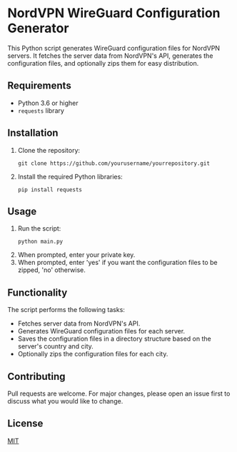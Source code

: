 # NordVPN WireGuard Configuration Generator

This Python script generates WireGuard configuration files for NordVPN servers. It fetches the server data from NordVPN's API, generates the configuration files, and optionally zips them for easy distribution.

## Requirements

- Python 3.6 or higher
- `requests` library

## Installation

1. Clone the repository:
   ```
   git clone https://github.com/yourusername/yourrepository.git
   ```
2. Install the required Python libraries:
   ```
   pip install requests
   ```

## Usage

1. Run the script:
   ```
   python main.py
   ```
2. When prompted, enter your private key.
3. When prompted, enter 'yes' if you want the configuration files to be zipped, 'no' otherwise.

## Functionality

The script performs the following tasks:

- Fetches server data from NordVPN's API.
- Generates WireGuard configuration files for each server.
- Saves the configuration files in a directory structure based on the server's country and city.
- Optionally zips the configuration files for each city.

## Contributing

Pull requests are welcome. For major changes, please open an issue first to discuss what you would like to change.

## License

[MIT](https://choosealicense.com/licenses/mit/)
